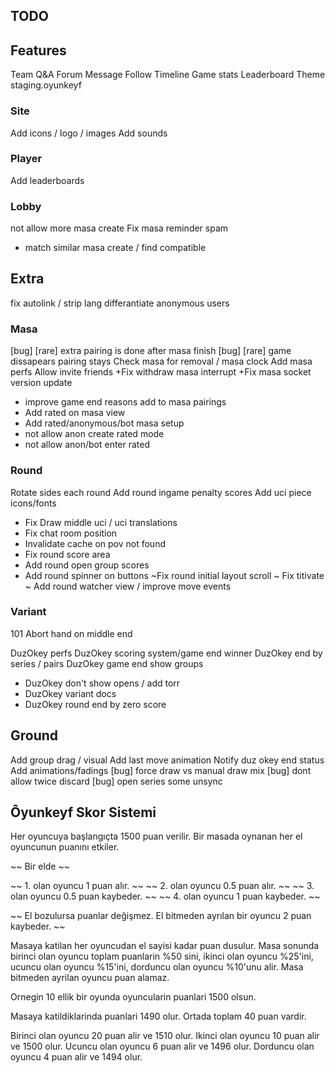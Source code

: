 ## TODO


## Features

Team
Q&A
Forum
Message
Follow
Timeline
Game stats
Leaderboard
Theme
staging.oyunkeyf



### Site
Add icons / logo / images
Add sounds

### Player
Add leaderboards

### Lobby
not allow more masa create
Fix masa reminder spam
+ match similar masa create / find compatible

## Extra
fix autolink / strip lang
differantiate anonymous users

### Masa
[bug] [rare] extra pairing is done after masa finish
[bug] [rare] game dissapears pairing stays
Check masa for removal / masa clock
Add masa perfs
Allow invite friends
+Fix withdraw masa interrupt
+Fix masa socket version update
+ improve game end reasons add to masa pairings
+ Add rated on masa view
+ Add rated/anonymous/bot masa setup
+ not allow anon create rated mode
+ not allow anon/bot enter rated

### Round
Rotate sides each round
Add round ingame penalty scores
Add uci piece icons/fonts
+ Fix Draw middle uci / uci translations
+ Fix chat room position
+ Invalidate cache on pov not found
+ Fix round score area
+ Add round open group scores
+ Add round spinner on buttons
~Fix round initial layout scroll
~ Fix titivate
~ Add round watcher view / improve move events

### Variant
101 Abort hand on middle end

DuzOkey perfs
DuzOkey scoring system/game end winner
DuzOkey end by series / pairs
DuzOkey game end show groups
+ DuzOkey don't show opens / add torr
+ DuzOkey variant docs
+ DuzOkey round end by zero score

## Ground

Add group drag / visual
Add last move animation
Notify duz okey end status
Add animations/fadings
[bug] force draw vs manual draw mix
[bug] dont allow twice discard
[bug] open series some unsync

## Ôyunkeyf Skor Sistemi

Her oyuncuya başlangıçta 1500 puan verilir. Bir masada oynanan her el oyuncunun puanını etkiler.


~~ Bir elde  ~~

~~ 1. olan oyuncu 1 puan alır.  ~~
~~ 2. olan oyuncu 0.5 puan alır. ~~
~~ 3. olan oyuncu 0.5 puan kaybeder. ~~
~~ 4. olan oyuncu 1 puan kaybeder. ~~

~~ El bozulursa puanlar değişmez. El bitmeden ayrılan bir oyuncu 2 puan kaybeder. ~~


Masaya katilan her oyuncudan el sayisi kadar puan dusulur. Masa sonunda birinci olan oyuncu toplam puanlarin %50 sini, ikinci olan oyuncu %25'ini, ucuncu olan oyuncu %15'ini, dorduncu olan oyuncu %10'unu alir. Masa bitmeden ayrilan oyuncu puan alamaz.

Ornegin 10 ellik bir oyunda oyuncularin puanlari 1500 olsun.

Masaya katildiklarinda puanlari 1490 olur. Ortada toplam 40 puan vardir.

Birinci olan oyuncu 20 puan alir ve 1510 olur.
Ikinci olan oyuncu 10 puan alir ve 1500 olur.
Ucuncu olan oyuncu 6 puan alir ve 1496 olur.
Dorduncu olan oyuncu 4 puan alir ve 1494 olur.

